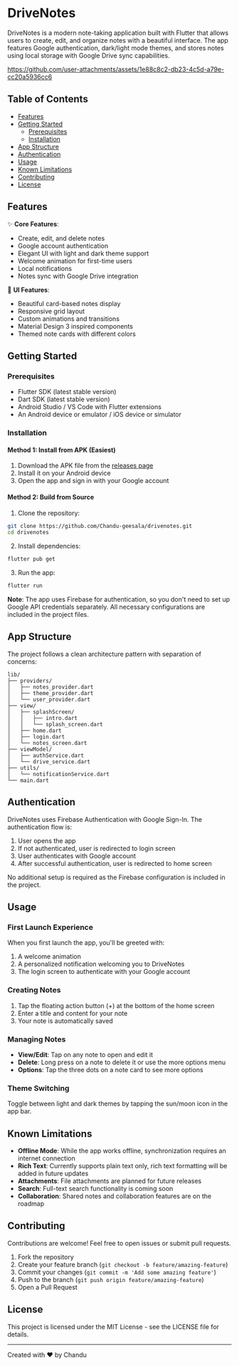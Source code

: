 # DriveNotes

DriveNotes is a modern note-taking application built with Flutter that allows users to create, edit, and organize notes with a beautiful interface. The app features Google authentication, dark/light mode themes, and stores notes using local storage with Google Drive sync capabilities.


https://github.com/user-attachments/assets/1e88c8c2-db23-4c5d-a79e-cc20a5936cc6


## Table of Contents

- [Features](#features)
- [Getting Started](#getting-started)
    - [Prerequisites](#prerequisites)
    - [Installation](#installation)
- [App Structure](#app-structure)
- [Authentication](#authentication)
- [Usage](#usage)
- [Known Limitations](#known-limitations)
- [Contributing](#contributing)
- [License](#license)

## Features

✨ **Core Features**:
- Create, edit, and delete notes
- Google account authentication
- Elegant UI with light and dark theme support
- Welcome animation for first-time users
- Local notifications
- Notes sync with Google Drive integration

🎨 **UI Features**:
- Beautiful card-based notes display
- Responsive grid layout
- Custom animations and transitions
- Material Design 3 inspired components
- Themed note cards with different colors

## Getting Started

### Prerequisites

- Flutter SDK (latest stable version)
- Dart SDK (latest stable version)
- Android Studio / VS Code with Flutter extensions
- An Android device or emulator / iOS device or simulator

### Installation

#### Method 1: Install from APK (Easiest)

1. Download the APK file from the [releases page]([https://github.com/Chandu-geesala/drivenotes/releases](https://github.com/Chandu-geesala/Drive-Notes/releases/tag/DriveNote))
2. Install it on your Android device
3. Open the app and sign in with your Google account

#### Method 2: Build from Source

1. Clone the repository:

```bash
git clone https://github.com/Chandu-geesala/drivenotes.git
cd drivenotes
```

2. Install dependencies:

```bash
flutter pub get
```

3. Run the app:

```bash
flutter run
```

**Note**: The app uses Firebase for authentication, so you don't need to set up Google API credentials separately. All necessary configurations are included in the project files.

## App Structure

The project follows a clean architecture pattern with separation of concerns:

```
lib/
├── providers/
│   ├── notes_provider.dart
│   ├── theme_provider.dart
│   └── user_provider.dart
├── view/
│   ├── splashScreen/
│   │   ├── intro.dart
│   │   └── splash_screen.dart
│   ├── home.dart
│   ├── login.dart
│   └── notes_screen.dart
├── viewModel/
│   ├── authService.dart
│   └── drive_service.dart
├── utils/
│   └── notificationService.dart
└── main.dart
```

## Authentication

DriveNotes uses Firebase Authentication with Google Sign-In. The authentication flow is:

1. User opens the app
2. If not authenticated, user is redirected to login screen
3. User authenticates with Google account
4. After successful authentication, user is redirected to home screen

No additional setup is required as the Firebase configuration is included in the project.

## Usage

### First Launch Experience

When you first launch the app, you'll be greeted with:
1. A welcome animation
2. A personalized notification welcoming you to DriveNotes
3. The login screen to authenticate with your Google account

### Creating Notes

1. Tap the floating action button (+) at the bottom of the home screen
2. Enter a title and content for your note
3. Your note is automatically saved

### Managing Notes

- **View/Edit**: Tap on any note to open and edit it
- **Delete**: Long press on a note to delete it or use the more options menu
- **Options**: Tap the three dots on a note card to see more options

### Theme Switching

Toggle between light and dark themes by tapping the sun/moon icon in the app bar.

## Known Limitations

- **Offline Mode**: While the app works offline, synchronization requires an internet connection
- **Rich Text**: Currently supports plain text only, rich text formatting will be added in future updates
- **Attachments**: File attachments are planned for future releases
- **Search**: Full-text search functionality is coming soon
- **Collaboration**: Shared notes and collaboration features are on the roadmap

## Contributing

Contributions are welcome! Feel free to open issues or submit pull requests.

1. Fork the repository
2. Create your feature branch (`git checkout -b feature/amazing-feature`)
3. Commit your changes (`git commit -m 'Add some amazing feature'`)
4. Push to the branch (`git push origin feature/amazing-feature`)
5. Open a Pull Request

## License

This project is licensed under the MIT License - see the LICENSE file for details.

---

Created with ❤️ by Chandu
